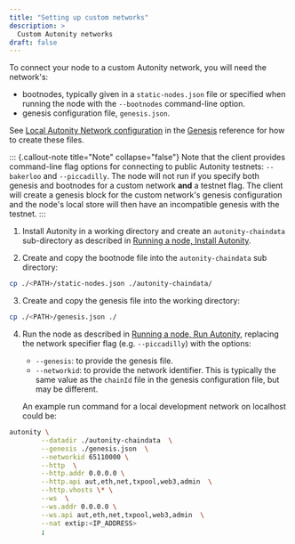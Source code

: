 ```yaml
---
title: "Setting up custom networks"
description: >
  Custom Autonity networks
draft: false
---
```


To connect your node to a custom Autonity network, you will need the network's:
  - bootnodes, typically given in a  `static-nodes.json` file or specified when running the node with the `--bootnodes` command-line option.
  - genesis configuration file,  `genesis.json`.

  See [Local Autonity Network configuration](/reference/genesis/#local-autonity-network-configuration) in the [Genesis](/reference/genesis/) reference for how to create these files.

::: {.callout-note title="Note" collapse="false"}
Note that the client provides command-line flag options for connecting to public Autonity testnets: `--bakerloo` and `--piccadilly`. The node will not run if you specify both genesis and bootnodes for a custom network **and** a testnet flag. The client will create a genesis block for the custom network's genesis configuration and the node's local store will then have an incompatible genesis with the testnet.
:::

1. Install Autonity in a working directory and create an `autonity-chaindata` sub-directory as described in [Running a node, Install Autonity](/node-operators/install-aut/).

2. Create and copy the bootnode file into the `autonity-chaindata` sub directory:

```bash
cp ./<PATH>/static-nodes.json ./autonity-chaindata/
```

3. Create and copy the genesis file into the working directory:

```bash
cp ./<PATH>/genesis.json ./
```

4. Run the node as described in [Running a node, Run Autonity](/node-operators/run-aut/), replacing the network specifier flag (e.g. `--piccadilly`) with the options:
	- `--genesis`: to provide the genesis file.
	- `--networkid`: to provide the network identifier. This is typically the same value as the `chainId` file in the genesis configuration file, but may be different.

	An example run command for a local development network on localhost could be:
	
```bash
autonity \
		--datadir ./autonity-chaindata  \
		--genesis ./genesis.json  \
		--networkid 65110000 \
		--http  \
		--http.addr 0.0.0.0 \
		--http.api aut,eth,net,txpool,web3,admin  \
		--http.vhosts \* \
		--ws  \
		--ws.addr 0.0.0.0 \
		--ws.api aut,eth,net,txpool,web3,admin  \
		--nat extip:<IP_ADDRESS>  
		;
```


